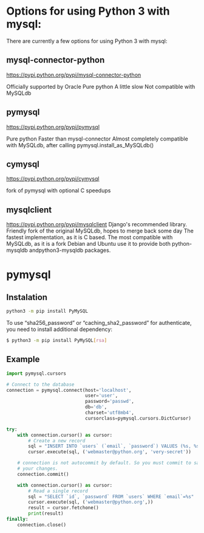 <!-- TITLE: Mysql -->
<!-- SUBTITLE: A quick summary of Mysql -->

# Options for using Python 3 with mysql:
There are currently a few options for using Python 3 with mysql:

## mysql-connector-python
https://pypi.python.org/pypi/mysql-connector-python

Officially supported by Oracle
Pure python
A little slow
Not compatible with MySQLdb

## pymysql
https://pypi.python.org/pypi/pymysql

Pure python
Faster than mysql-connector
Almost completely compatible with MySQLdb, after calling pymysql.install_as_MySQLdb()

## cymysql
https://pypi.python.org/pypi/cymysql

fork of pymysql with optional C speedups

## mysqlclient
https://pypi.python.org/pypi/mysqlclient
Django's recommended library.
Friendly fork of the original MySQLdb, hopes to merge back some day
The fastest implementation, as it is C based.
The most compatible with MySQLdb, as it is a fork
Debian and Ubuntu use it to provide both python-mysqldb andpython3-mysqldb packages.

# pymysql

## Instalation


```sh
python3 -m pip install PyMySQL
```

To use “sha256_password” or “caching_sha2_password” for authenticate, you need to install additional dependency:

```sh
$ python3 -m pip install PyMySQL[rsa]
```


## Example


```python
import pymysql.cursors

# Connect to the database
connection = pymysql.connect(host='localhost',
                             user='user',
                             password='passwd',
                             db='db',
                             charset='utf8mb4',
                             cursorclass=pymysql.cursors.DictCursor)

try:
    with connection.cursor() as cursor:
        # Create a new record
        sql = "INSERT INTO `users` (`email`, `password`) VALUES (%s, %s)"
        cursor.execute(sql, ('webmaster@python.org', 'very-secret'))

    # connection is not autocommit by default. So you must commit to save
    # your changes.
    connection.commit()

    with connection.cursor() as cursor:
        # Read a single record
        sql = "SELECT `id`, `password` FROM `users` WHERE `email`=%s"
        cursor.execute(sql, ('webmaster@python.org',))
        result = cursor.fetchone()
        print(result)
finally:
    connection.close()
```


